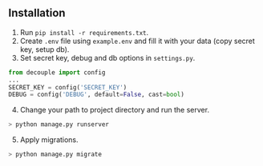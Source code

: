 ## Installation
1. Run ```pip install -r requirements.txt```.
2. Create ```.env``` file using ```example.env``` and fill it with your data (copy secret key, setup db).
3. Set secret key, debug and db options in ```settings.py```.
```py
from decouple import config
...
SECRET_KEY = config('SECRET_KEY')
DEBUG = config('DEBUG', default=False, cast=bool)
```
4. Change your path to project directory and run the server.
```sh
> python manage.py runserver
```
5. Apply migrations.
```sh
> python manage.py migrate
```